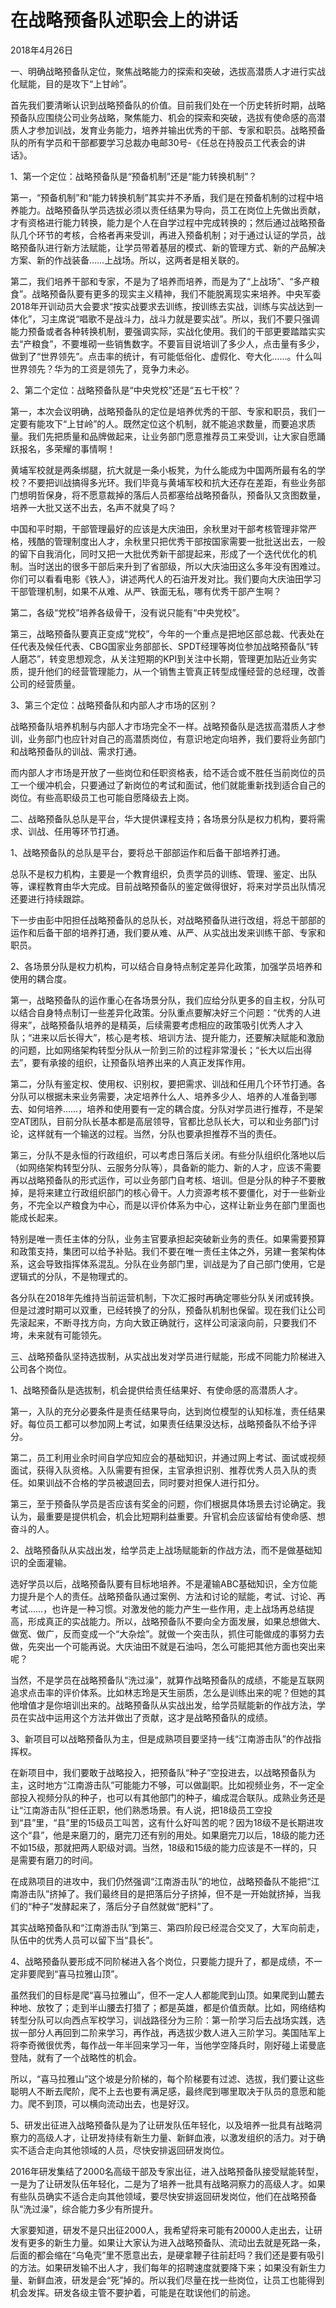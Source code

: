 # 在战略预备队述职会上的讲话

2018年4月26日

一、明确战略预备队定位，聚焦战略能力的探索和突破，选拔高潜质人才进行实战化赋能，目的是攻下“上甘岭”。

首先我们要清晰认识到战略预备队的价值。目前我们处在一个历史转折时期，战略预备队应围绕公司业务战略，聚焦能力、机会的探索和突破，选拔有使命感的高潜质人才参加训战，发育业务能力，培养并输出优秀的干部、专家和职员。战略预备队的所有学员和干部都要学习总裁办电邮30号-《任总在持股员工代表会的讲话》。

1、第一个定位：战略预备队是“预备机制”还是“能力转换机制”？

第一，“预备机制”和“能力转换机制”其实并不矛盾，我们是在预备机制的过程中培养能力。战略预备队学员选拔必须以责任结果为导向，员工在岗位上先做出贡献，才有资格进行能力转换，能力是个人在自学过程中完成转换的；然后通过战略预备队几个环节的考核，合格者再来受训，再进入预备机制；对于通过认证的学员，战略预备队进行新方法赋能，让学员带着基层的模式、新的管理方式、新的产品解决方案、新的作战装备……上战场。所以，这两者是相关联的。

第二，我们培养干部和专家，不是为了培养而培养，而是为了“上战场”、“多产粮食”。战略预备队要有更多的现实主义精神，我们不能脱离现实来培养。中央军委2018年开训动员大会要求“按实战要求去训练，按训练去实战，训练与实战达到一体化”，习主席说“唱歌不是战斗力，战斗力就是要实战”。所以，我们不要只强调能力预备或者各种转换机制，要强调实际，实战化使用。我们的干部更要踏踏实实去“产粮食”，不要堆砌一些销售数字。不要盲目说培训了多少人，点击量有多少，做到了“世界领先”。点击率的统计，有可能低俗化、虚假化、夸大化……。什么叫世界领先？华为的工资是领先了，竞争力未必。

2、第二个定位：战略预备队是“中央党校”还是“五七干校”？

第一，本次会议明确，战略预备队的定位是培养优秀的干部、专家和职员，我们一定要有能攻下“上甘岭”的人。既然定位这个机制，就不能追求数量，而要追求质量。我们先把质量和品牌做起来，让业务部门愿意推荐员工来受训，让大家自愿踊跃报名，多荣耀的事情啊！

黄埔军校就是两条绑腿，抗大就是一条小板凳，为什么能成为中国两所最有名的学校？不要把训战搞得多光环。我们毕竟与黄埔军校和抗大还存在差距，有些业务部门想明哲保身，将不愿意裁掉的落后人员都塞给战略预备队，预备队又贪图数量，培养一大批又送不出去，名声不就臭了吗？

中国和平时期，干部管理最好的应该是大庆油田，余秋里对干部考核管理非常严格，残酷的管理制度出人才，余秋里只把优秀干部按国家需要一批批送出去，一般的留下自我消化，同时又把一大批优秀新干部提起来，形成了一个迭代优化的机制。当时送出的很多干部后来升到了省部级，所以大庆油田这么多年没有困难过。你们可以看看电影《铁人》，讲述两代人的石油开发对比。我们要向大庆油田学习干部管理机制，如果不从难、从严、铁面无私，哪有优秀干部产生啊？

第二，各级“党校”培养各级骨干，没有说只能有“中央党校”。

第三，战略预备队要真正变成“党校”，今年的一个重点是把地区部总裁、代表处在任代表及候任代表、CBG国家业务部部长、SPDT经理等岗位参加战略预备队“转人磨芯”，转变思想观念，从关注短期的KPI到关注中长期，管理更加贴近业务实质，提升他们的经营管理能力，从一个销售主管真正转型成懂经营的总经理，改善公司的经营质量。

3、第三个定位：战略预备队和内部人才市场的区别？

战略预备队培养机制与内部人才市场完全不一样。战略预备队是选拔高潜质人才参训，业务部门也应针对自己的高潜质岗位，有意识地定向培养，我们要将业务部门和战略预备队的训战、需求打通。

而内部人才市场是开放了一些岗位和任职资格表，给不适合或不胜任当前岗位的员工一个缓冲机会，只要通过了新岗位的考试和面试，他们就能重新找到适合自己的岗位。有些高职级员工也可能自愿降级去上岗。

二、战略预备队总队是平台，华大提供课程支持；各场景分队是权力机构，要将需求、训战、任用等环节打通。

1、战略预备队的总队是平台，要将总干部部运作和后备干部培养打通。

总队不是权力机构，主要是一个教育组织，负责学员的训练、管理、鉴定、出队等，课程教育由华大完成。目前战略预备队的鉴定做得很好，将来对学员出队情况还要进行持续跟踪。

下一步由彭中阳担任战略预备队的总队长，对战略预备队进行改组，将总干部部的运作和后备干部的培养打通，我们要从难、从严、从实战出发来训练干部、专家和职员。

2、各场景分队是权力机构，可以结合自身特点制定差异化政策，加强学员培养和使用的耦合度。

第一，战略预备队的运作重心在各场景分队，我们应给分队更多的自主权，分队可以结合自身特点制订一些差异化政策。分队重点要解决好三个问题：“优秀的人进得来”，战略预备队培养的是精英，后续需要考虑相应的政策吸引优秀人才入队；“进来以后长得大”，核心是考核、培训方法、提升能力，还要解决赋能和激励的问题，比如网络架构转型分队从一阶到三阶的过程非常漫长；“长大以后出得去”，要有承接的组织，让预备队培养出来的人真正发挥作用。

第二，分队有鉴定权、使用权、识别权，要把需求、训战和任用几个环节打通。各分队可以根据未来业务需要，决定培养什么人、培养多少人、培养的人准备到哪去、如何培养……，培养和使用要有一定的耦合度。分队对学员进行推荐，不是架空AT团队，目前分队长基本都是高层领导，官都比总队长大，可以和业务部门讨论，这样就有一个输送的过程。当然，分队也要承担推荐不当的责任。

第三，分队不是永恒的行政组织，可以考虑日落后关闭。有些分队组织化落地以后（如网络架构转型分队、云服务分队等），具备新的能力、新的人才，应该不需要再以战略预备队的形式运作，可以业务部门自考核、培训。但是分队的种子不要散掉，是将来建立行政组织部门的核心骨干。人力资源考核不要僵化，对于一些新业务，不完全以产粮食为中心，而是以评价体系为中心，这样让新业务在部门里面也能成长起来。

特别是唯一责任主体的分队，业务主官要承担起突破新业务的责任。如果需要预算和政策支持，集团可以给予补贴。我们不要在唯一责任主体之外，另建一套架构体系，这会导致指挥体系混乱。分队在业务部门里，训战是为了自己部门使用，它是逻辑式的分队，不是物理式的。

各分队在2018年先维持当前运营机制，下次汇报时再确定哪些分队关闭或转换。但是过渡时期可以双重，已经转换了的分队，预备队机制也保留。现在我们让公司先滚起来，不断寻找方向，方向大致正确就行，这样公司滚滚向前，只要我们不垮，未来就有可能领先。

三、战略预备队坚持选拔制，从实战出发对学员进行赋能，形成不同能力阶梯进入公司各个岗位。

1、战略预备队是选拔制，机会提供给责任结果好、有使命感的高潜质人才。

第一，入队的充分必要条件是责任结果导向，达到岗位模型的认知标准，责任结果好。每位员工都可以参加网上考试，如果责任结果没达标，战略预备队不给予评分。

第二，员工利用业余时间自学应知应会的基础知识，并通过网上考试、面试或视频面试，获得入队资格。入队需要有担保，主官承担识别、推荐优秀人员入队的责任。如果训战不合格的学员被退回去，同时要对担保人进行扣分。

第三，至于预备队学员是否应该有奖金的问题，你们根据具体场景去讨论确定。我认为，最重要是提供机会，机会比短期利益重要。升官机会应该留给有使命感、想奋斗的人。

2、战略预备队从实战出发，给学员走上战场赋能新的作战方法，而不是做基础知识的全面灌输。

选好学员以后，战略预备队要有目标地培养。不是灌输ABC基础知识，全方位能力提升是个人的责任。战略预备队通过案例、方法和讨论的赋能，考试、讨论、再考试……，也许是一种习惯。对激发他的能力产生一些作用，走上战场再总结提高，形成真正的实战能力。所以，战略预备队不要向全方面发展，如果总想做大、做宽、做广，反而变成一个“大杂烩”。就做一个突击队，抓住可能做成的事努力去做，先突出一个可能再说。大庆油田不就是石油吗，怎么可能把其他方面也突出来呢？

当然，不是学员在战略预备队“洗过澡”，就算作战略预备队的成绩，不能是互联网追求点击率的评价体系。比如林志玲是天生丽质，怎么是训练出来的呢？但她的其他增值才是你培训出来的。战略预备队从实战出发，给学员赋能新的作战方法，学员在实战中运用这个方法并做出了贡献，这才是战略预备队的成绩。

3、新项目可以战略预备队为主，但是成熟项目要坚持一线“江南游击队”的作战指挥权。

在新项目中，我们要敢于战略投入，把预备队“种子”空投进去，以战略预备队为主，这时地方“江南游击队”可能能力不够，可以做副职。比如视频业务，不一定全部投入视频分队的种子，也可以有其他部门的种子，编成混合联队。成熟业务还是让“江南游击队”担任正职，他们熟悉场景。有人说，把18级员工空投到“县”里，“县”里的15级员工叫苦，这有什么好叫苦的呢？因为18级不是长期进攻这个“县”，他是来磨刀的，磨完刀还有别的用处。如果磨完刀以后，18级的能力还不如15级，那就把两人职级对调。当然，18级和15级的能力应该是不一样的，只是需要有磨刀的时间。

在成熟项目的进攻中，我们仍然强调“江南游击队”的地位，战略预备队不能把“江南游击队”挤掉了。我们最终目的是把落后分子挤掉，但不是一开始就挤掉，当我们的“种子”发酵起来了，落后分子自然就做“肥料”了。

其实战略预备队和“江南游击队”到第三、第四阶段已经混合交叉了，大军向前走，队伍中的优秀人员可以留下当“县长”。

4、战略预备队要形成不同阶梯进入各个岗位，只要能力提升了，都是成绩，不一定非要爬到“喜马拉雅山顶”。

虽然我们的目标是爬“喜马拉雅山”，但不一定人人都能爬到山顶。如果爬到山麓去种地、放牧了；走到半山腰去打猎了；都是英雄，都是价值贡献。比如，网络结构转型分队可以向西点军校学习，训战路径分为三阶：第一阶学习后去战场实践，选拔一部分人再回到二阶来学习，再作战，再选拔少数人进入三阶学习。美国陆军上将李奇微很优秀，每作战一年半回来学习一年，当他学空降兵时，刚好碰上诺曼底登陆，就有了一个战略性的机会。

所以，“喜马拉雅山”这个坡是分阶梯的，每个阶梯要有过滤、选拔，我们要让这些聪明人不断去爬阶，爬不上去也要有满足感，最终爬到哪里取决于队员的意愿和能力。爬不到顶，可以横向流动出去，也是好汉。

5、研发出征进入战略预备队是为了让研发队伍年轻化，以及培养一批具有战略洞察力的高级人才，让研发持续有新生力量、新鲜血液，以激发组织的活力。对于确实不适合走向其他领域的人员，尽快安排返回研发岗位。

2016年研发集结了2000名高级干部及专家出征，进入战略预备队接受赋能转型，一是为了让研发队伍年轻化，二是为了培养一批具有战略洞察力的高级人才。如果有些队员确实不适合走向其他领域，要尽快安排返回研发岗位，他们在战略预备队“洗过澡”，综合能力多少有所提升。

大家要知道，研发不是只出征2000人，我希望将来可能有20000人走出去，让研发有更多的新生力量。如果让大家认为进入战略预备队、流动出去就是死路一条，后面的都会缩在“乌龟壳”里不愿意出去，是硬拿鞭子往前赶吗？我们还是要有吸引的方法。如果研发输不出人才，我们每年的招聘速度就要降下来；如果没有新生力量、新鲜血液，研发是会“死”掉的。所以我们尽量在找一些岗位，让员工也能得到机会发挥。研发各级主管不要护着，可能是在耽误他们的前途。

